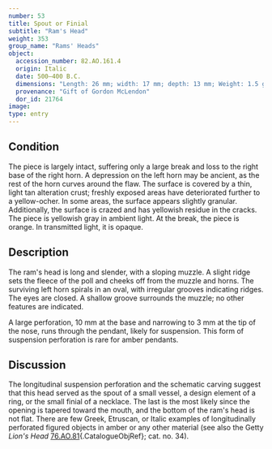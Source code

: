 ```yaml
---
number: 53
title: Spout or Finial
subtitle: "Ram's Head"
weight: 353
group_name: "Rams' Heads"
object:
  accession_number: 82.AO.161.4
  origin: Italic
  date: 500–400 B.C.
  dimensions: "Length: 26 mm; width: 17 mm; depth: 13 mm; Weight: 1.5 g"
  provenance: "Gift of Gordon McLendon"
  dor_id: 21764
image:
type: entry
---
```


## Condition

The piece is largely intact, suffering only a large break and loss to the right base of the right horn. A depression on the left horn may be ancient, as the rest of the horn curves around the flaw. The surface is covered by a thin, light tan alteration crust; freshly exposed areas have deteriorated further to a yellow-ocher. In some areas, the surface appears slightly granular. Additionally, the surface is crazed and has yellowish residue in the cracks. The piece is yellowish gray in ambient light. At the break, the piece is orange. In transmitted light, it is opaque.

## Description

The ram's head is long and slender, with a sloping muzzle. A slight ridge sets the fleece of the poll and cheeks off from the muzzle and horns. The surviving left horn spirals in an oval, with irregular grooves indicating ridges. The eyes are closed. A shallow groove surrounds the muzzle; no other features are indicated.

A large perforation, 10 mm at the base and narrowing to 3 mm at the tip of the nose, runs through the pendant, likely for suspension. This form of suspension perforation is rare for amber pendants.

## Discussion

The longitudinal suspension perforation and the schematic carving suggest that this head served as the spout of a small vessel, a design element of a ring, or the small finial of a necklace. The last is the most likely since the opening is tapered toward the mouth, and the bottom of the ram's head is not flat. There are few Greek, Etruscan, or Italic examples of longitudinally perforated figured objects in amber or any other material (see also the Getty *Lion's Head* [76.AO.81](#cat-76.AO.81){.CatalogueObjRef}; cat. no. 34).
